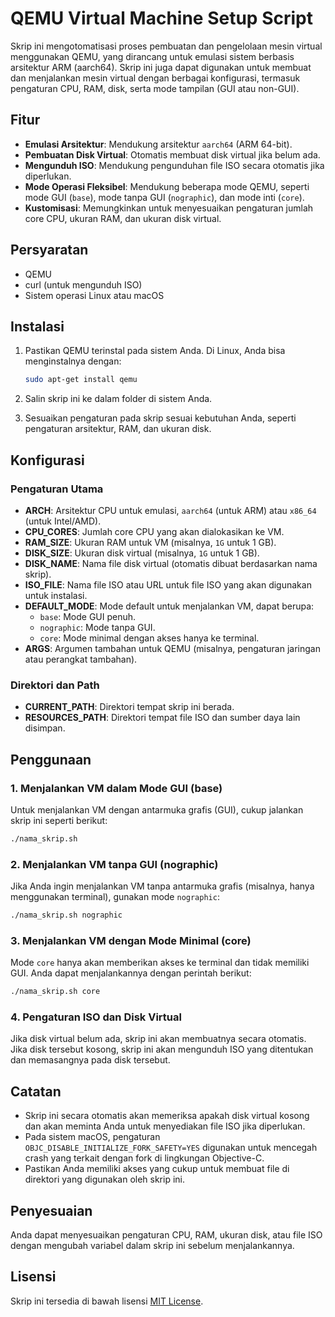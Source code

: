 # QEMU Virtual Machine Setup Script

Skrip ini mengotomatisasi proses pembuatan dan pengelolaan mesin virtual menggunakan QEMU, yang dirancang untuk emulasi sistem berbasis arsitektur ARM (aarch64). Skrip ini juga dapat digunakan untuk membuat dan menjalankan mesin virtual dengan berbagai konfigurasi, termasuk pengaturan CPU, RAM, disk, serta mode tampilan (GUI atau non-GUI).

## Fitur

- **Emulasi Arsitektur**: Mendukung arsitektur `aarch64` (ARM 64-bit).
- **Pembuatan Disk Virtual**: Otomatis membuat disk virtual jika belum ada.
- **Mengunduh ISO**: Mendukung pengunduhan file ISO secara otomatis jika diperlukan.
- **Mode Operasi Fleksibel**: Mendukung beberapa mode QEMU, seperti mode GUI (`base`), mode tanpa GUI (`nographic`), dan mode inti (`core`).
- **Kustomisasi**: Memungkinkan untuk menyesuaikan pengaturan jumlah core CPU, ukuran RAM, dan ukuran disk virtual.

## Persyaratan

- QEMU
- curl (untuk mengunduh ISO)
- Sistem operasi Linux atau macOS

## Instalasi

1. Pastikan QEMU terinstal pada sistem Anda. Di Linux, Anda bisa menginstalnya dengan:

   ```bash
   sudo apt-get install qemu
   ```

2. Salin skrip ini ke dalam folder di sistem Anda.

3. Sesuaikan pengaturan pada skrip sesuai kebutuhan Anda, seperti pengaturan arsitektur, RAM, dan ukuran disk.

## Konfigurasi

### Pengaturan Utama

- **ARCH**: Arsitektur CPU untuk emulasi, `aarch64` (untuk ARM) atau `x86_64` (untuk Intel/AMD).
- **CPU_CORES**: Jumlah core CPU yang akan dialokasikan ke VM.
- **RAM_SIZE**: Ukuran RAM untuk VM (misalnya, `1G` untuk 1 GB).
- **DISK_SIZE**: Ukuran disk virtual (misalnya, `1G` untuk 1 GB).
- **DISK_NAME**: Nama file disk virtual (otomatis dibuat berdasarkan nama skrip).
- **ISO_FILE**: Nama file ISO atau URL untuk file ISO yang akan digunakan untuk instalasi.
- **DEFAULT_MODE**: Mode default untuk menjalankan VM, dapat berupa:
  - `base`: Mode GUI penuh.
  - `nographic`: Mode tanpa GUI.
  - `core`: Mode minimal dengan akses hanya ke terminal.
- **ARGS**: Argumen tambahan untuk QEMU (misalnya, pengaturan jaringan atau perangkat tambahan).

### Direktori dan Path

- **CURRENT_PATH**: Direktori tempat skrip ini berada.
- **RESOURCES_PATH**: Direktori tempat file ISO dan sumber daya lain disimpan.

## Penggunaan

### 1. Menjalankan VM dalam Mode GUI (base)

Untuk menjalankan VM dengan antarmuka grafis (GUI), cukup jalankan skrip ini seperti berikut:

```bash
./nama_skrip.sh
```

### 2. Menjalankan VM tanpa GUI (nographic)

Jika Anda ingin menjalankan VM tanpa antarmuka grafis (misalnya, hanya menggunakan terminal), gunakan mode `nographic`:

```bash
./nama_skrip.sh nographic
```

### 3. Menjalankan VM dengan Mode Minimal (core)

Mode `core` hanya akan memberikan akses ke terminal dan tidak memiliki GUI. Anda dapat menjalankannya dengan perintah berikut:

```bash
./nama_skrip.sh core
```

### 4. Pengaturan ISO dan Disk Virtual

Jika disk virtual belum ada, skrip ini akan membuatnya secara otomatis. Jika disk tersebut kosong, skrip ini akan mengunduh ISO yang ditentukan dan memasangnya pada disk tersebut. 

## Catatan

- Skrip ini secara otomatis akan memeriksa apakah disk virtual kosong dan akan meminta Anda untuk menyediakan file ISO jika diperlukan.
- Pada sistem macOS, pengaturan `OBJC_DISABLE_INITIALIZE_FORK_SAFETY=YES` digunakan untuk mencegah crash yang terkait dengan fork di lingkungan Objective-C.
- Pastikan Anda memiliki akses yang cukup untuk membuat file di direktori yang digunakan oleh skrip ini.

## Penyesuaian

Anda dapat menyesuaikan pengaturan CPU, RAM, ukuran disk, atau file ISO dengan mengubah variabel dalam skrip ini sebelum menjalankannya.

## Lisensi

Skrip ini tersedia di bawah lisensi [MIT License](LICENSE).
